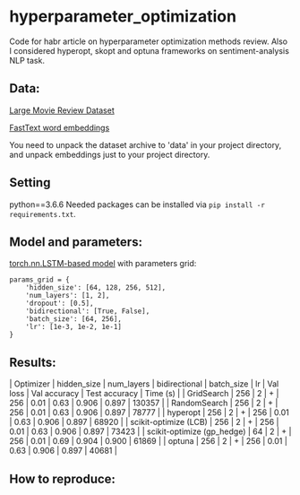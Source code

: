 # hyperparameter_optimization

Code for habr article on hyperparameter optimization methods review. Also I considered hyperopt, skopt and optuna frameworks on sentiment-analysis NLP task.

## Data:
[Large Movie Review Dataset](https://ai.stanford.edu/~amaas/data/sentiment/aclImdb_v1.tar.gz)

[FastText word embeddings](https://dl.fbaipublicfiles.com/fasttext/vectors-english/wiki-news-300d-1M.vec.zip)

You need to unpack the dataset archive to 'data' in your project directory, and unpack embeddings just to your project directory.

## Setting

python==3.6.6
Needed packages can be installed via `pip install -r requirements.txt`.

## Model and parameters:

[torch.nn.LSTM-based model](https://github.com/twelveth/hyperparameter_optimization/blob/main/src/lstm_model.py) with parameters grid:

```
params_grid = {
    'hidden_size': [64, 128, 256, 512],
    'num_layers': [1, 2],
    'dropout': [0.5],
    'bidirectional': [True, False],
    'batch_size': [64, 256],
    'lr': [1e-3, 1e-2, 1e-1]
}
```

## Results:

| Optimizer | hidden_size | num_layers | bidirectional | batch_size | lr | Val loss | Val accuracy | Test accuracy | Time (s) |
| GridSearch | 256 | 2 | + | 256 | 0.01 | 0.63 | 0.906 | 0.897 | 130357 |
| RandomSearch | 256 | 2 | + | 256 | 0.01 | 0.63 | 0.906 | 0.897 | 78777 |
| hyperopt | 256 | 2 | + | 256 | 0.01 | 0.63 | 0.906 | 0.897 | 68920 |
| scikit-optimize (LCB) | 256 | 2 | + | 256 | 0.01 | 0.63 | 0.906 | 0.897 | 73423 |
| scikit-optimize (gp_hedge) | 64 | 2 | + | 256 | 0.01 | 0.69 | 0.904 | 0.900 | 61869 |
| optuna | 256 | 2 | + | 256 | 0.01 | 0.63 | 0.906 | 0.897 | 40681 |

## How to reproduce:

